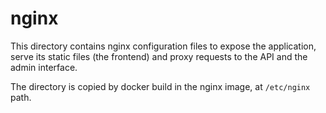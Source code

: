# nginx

This directory contains nginx configuration files to expose the application, serve its static files (the frontend)
and proxy requests to the API and the admin interface.

The directory is copied by docker build in the nginx image, at `/etc/nginx` path.
